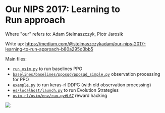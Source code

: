 # Our NIPS 2017: Learning to Run approach

Where "our" refers to: Adam Stelmaszczyk, Piotr Jarosik

Write up: https://medium.com/@stelmaszczykadam/our-nips-2017-learning-to-run-approach-b80a295d3bb5

Main files:

- [`run_osim.py`](https://github.com/AdamStelmaszczyk/learning2run/blob/master/run_osim.py) to run baselines PPO
- [`baselines/baselines/pposgd/pposgd_simple.py`](https://github.com/AdamStelmaszczyk/learning2run/blob/master/baselines/baselines/pposgd/pposgd_simple.py) observation processing for PPO  
- [`example.py`](https://github.com/AdamStelmaszczyk/learning2run/blob/master/example.py) to run keras-rl DDPG (with old observation processing)
- [`es/localhost/launch.py`](https://github.com/AdamStelmaszczyk/learning2run/blob/master/es/localhost/launch.py) to run Evolution Strategies
- [`osim-rl/osim/env/run.py#L67`](https://github.com/AdamStelmaszczyk/learning2run/blob/master/osim-rl/osim/env/run.py#L67) reward hacking

<img src="https://github.com/AdamStelmaszczyk/learning2run/blob/master/final.gif"/>
